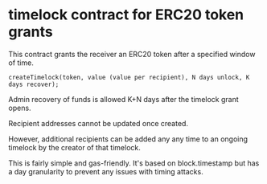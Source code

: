 # timelock contract for ERC20 token grants

This contract grants the receiver an ERC20 token after a specified window of time.

`createTimelock(token, value (value per recipient), N days unlock, K days recover);`

Admin recovery of funds is allowed K+N days after the timelock grant opens.

Recipient addresses cannot be updated once created.

However, additional recipients can be added any any time to an ongoing timelock by the creator of that timelock.

This is fairly simple and gas-friendly. It's based on block.timestamp but has a day granularity to prevent any issues with timing attacks.

